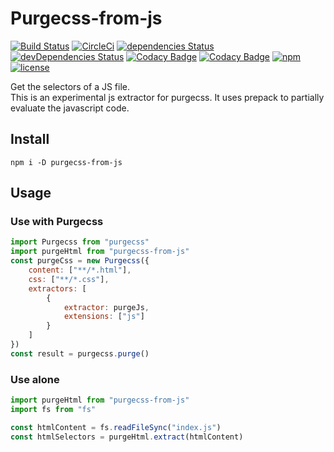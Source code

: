 # Purgecss-from-js

[![Build Status](https://travis-ci.org/FullHuman/purgecss-from-js.svg?branch=master)](https://travis-ci.org/FullHuman/purgecss-from-js)
[![CircleCi](https://circleci.com/gh/FullHuman/purgecss-from-js/tree/master.svg?style=shield)]()
[![dependencies Status](https://david-dm.org/fullhuman/purgecss-from-js/status.svg)](https://david-dm.org/fullhuman/purgecss-from-js)
[![devDependencies Status](https://david-dm.org/fullhuman/purgecss-from-js/dev-status.svg)](https://david-dm.org/fullhuman/purgecss-from-js?type=dev)
[![Codacy Badge](https://api.codacy.com/project/badge/Grade/fdc42da4f4254aed836add2f772c0708)](https://www.codacy.com/app/FullHuman/purgecss-from-js?utm_source=github.com&amp;utm_medium=referral&amp;utm_content=FullHuman/purgecss-from-js&amp;utm_campaign=Badge_Grade)
[![Codacy Badge](https://api.codacy.com/project/badge/Coverage/fdc42da4f4254aed836add2f772c0708)](https://www.codacy.com/app/FullHuman/purgecss-from-js?utm_source=github.com&utm_medium=referral&utm_content=FullHuman/purgecss-from-js&utm_campaign=Badge_Coverage)
[![npm](https://img.shields.io/npm/v/purgecss-from-js.svg)](https://www.npmjs.com/package/purgecss-from-js)
[![license](https://img.shields.io/github/license/fullhuman/purgecss-from-js.svg)]()

Get the selectors of a JS file.  
This is an experimental js extractor for purgecss. It uses prepack to partially evaluate the javascript code.

## Install

```
npm i -D purgecss-from-js
```

## Usage

### Use with Purgecss
```js
import Purgecss from "purgecss"
import purgeHtml from "purgecss-from-js"
const purgeCss = new Purgecss({
    content: ["**/*.html"],
    css: ["**/*.css"],
    extractors: [
        {
            extractor: purgeJs,
            extensions: ["js"]
        }
    ]
})
const result = purgecss.purge()
```

### Use alone

```js
import purgeHtml from "purgecss-from-js"
import fs from "fs"

const htmlContent = fs.readFileSync("index.js")
const htmlSelectors = purgeHtml.extract(htmlContent)

```